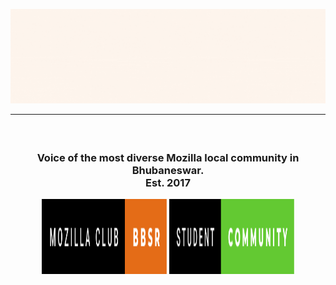 ![Mozilla Club Bbsr]('./../assets/Mozilla_Banner_GIF.gif)

---

<h3><strong></br><p align="center">Voice of the most diverse Mozilla local community in Bhubaneswar. 
</br>Est. 2017</p></strong>

<p align="center">
  <img width="200" height="120" src="./assets/mozilla-club-bbsr.svg">  
  <img width="200" height="120" src="./assets/student-community.svg">
</p>
</h3>





<!-- Extra Badges ->
<!-- 
[![Ask Us Anything !](https://img.shields.io/badge/Ask%20Us-Anything-1abc9c.svg)](https://github.com/orgs/mozilla-bbsr "github.com/mozilla-bbsr")
[![Mozilla-Student-Community](https://img.shields.io/badge/Mozilla%20Student-Community-0D0D0D.svg)](https://github.com/orgs/mozilla-bbsr "Mozilla Bbsr")

 -->





